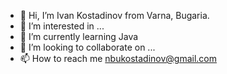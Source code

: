 - 👋 Hi, I’m Ivan Kostadinov from Varna, Bugaria.
- 👀 I’m interested in ...
- 🌱 I’m currently learning Java 
- 💞️ I’m looking to collaborate on ...
- 📫 How to reach me nbukostadinov@gmail.com

<!---
ikostadinov542/ikostadinov542 is a ✨ special ✨ repository because its `README.md` (this file) appears on your GitHub profile.
You can click the Preview link to take a look at your changes.
--->
